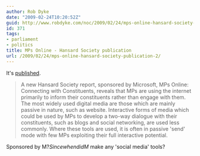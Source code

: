 ```yaml
---
author: Rob Dyke
date: "2009-02-24T10:20:52Z"
guid: http://www.robdyke.com/noc/2009/02/24/mps-online-hansard-society-publication-2/
id: 371
tags:
- parliament
- politics
title: MPs Online - Hansard Society publication
url: /2009/02/24/mps-online-hansard-society-publication-2/
---
```

It's [published](http://hansardsociety.org.uk/blogs/publications/archive/2009/02/24/mps-online-connecting-with-constituents.aspx).

> A new Hansard Society report, sponsored by Microsoft, MPs Online: Connecting with Constituents, reveals that MPs are using the internet primarily to inform their constituents rather than engage with them. The most widely used digital media are those which are mainly passive in nature, such as website. Interactive forms of media which could be used by MPs to develop a two-way dialogue with their constituents, such as blogs and social networking, are used less commonly. Where these tools are used, it is often in passive 'send' mode with few MPs exploiting their full interactive potential.

Sponsored by M$? Since when did M$ make any 'social media' tools?
